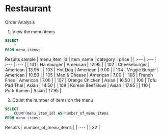 # Restaurant
Order Analysis

1.  View the menu items
```sql
SELECT
    *
FROM menu_items;
```
Results sample 
| menu\_item\_id | item\_name | category | price |
| :--- | :--- | :--- | :--- |
| 101 | Hamburger | American | 12.95 |
| 102 | Cheeseburger | American | 13.95 |
| 103 | Hot Dog | American | 9.00 |
| 104 | Veggie Burger | American | 10.50 |
| 105 | Mac & Cheese | American | 7.00 |
| 106 | French Fries | American | 7.00 |
| 107 | Orange Chicken | Asian | 16.50 |
| 108 | Tofu Pad Thai | Asian | 14.50 |
| 109 | Korean Beef Bowl | Asian | 17.95 |
| 110 | Pork Ramen | Asian | 17.95 |

2. Count the number of items on the menu
```sql
SELECT
    COUNT(menu_item_id) AS number_of_menu_items
FROM menu_items;
```

Results
| number\_of\_menu\_items |
| :--- |
| 32 |
